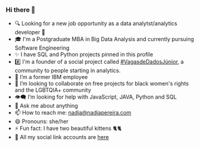 ### Hi there 👋

- 🔍 Looking for a new job opportunity as a data analytst/analytics developer 💙
- 🎓 I'm a Postgraduate MBA in Big Data Analysis and currently pursuing Software Engineering
- ✨ I have SQL and Python projects pinned in this profile
- #️⃣ I'm a founder of a social project called [#VagasdeDadosJúnior](https://linktr.ee/vagasdedadosjunior), a community to people starting in analytics. 
- 🔭 I’m a former IBM employee 
- 👯 I’m looking to collaborate on free projects for black women's rights and the LGBTQIA+ community 
- 👁️‍🗨️ I’m looking for help with JavaScript, JAVA, Python and SQL
- 💬 Ask me about anything
- 📫 How to reach me: nadja@nadjapereira.com
- 😄 Pronouns: she/her
- ⚡ Fun fact: I have two beautiful kittens 🐈🐈
- 📱 All my social link accounts are <a href="https://about.me/nadjapereira"> here</a>

